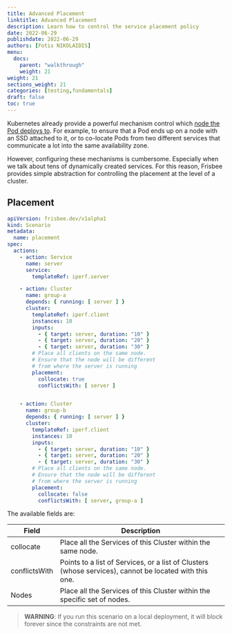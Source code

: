 ```yaml
---
title: Advanced Placement
linktitle: Advanced Placement
description: Learn how to control the service placement policy
date: 2022-06-29
publishdate: 2022-06-29
authors: [Fotis NIKOLAIDIS]
menu:
  docs:
    parent: "walkthrough"
    weight: 21
weight: 21
sections_weight: 21
categories: [testing,fundamentals]
draft: false
toc: true
---
```



Kubernetes already provide a powerful mechanism control  which [node the Pod deploys to](https://kubernetes.io/docs/concepts/scheduling-eviction/assign-pod-node/). For example, to ensure that a Pod ends up on a node  with an SSD attached to it, or to co-locate Pods from two different services that communicate a lot into the same availability zone.


However, configuring these mechanisms is cumbersome. Especially when we talk about tens of dynamically created services. For this reason, Frisbee provides simple abstraction for controlling the placement at the level of a cluster.


## Placement


```yaml
apiVersion: frisbee.dev/v1alpha1
kind: Scenario
metadata:
  name: placement
spec:
  actions:
    - action: Service
      name: server
      service:
        templateRef: iperf.server

    - action: Cluster
      name: group-a
      depends: { running: [ server ] }
      cluster:
        templateRef: iperf.client
        instances: 10
        inputs:
          - { target: server, duration: "10" }
          - { target: server, duration: "20" }
          - { target: server, duration: "30" }
        # Place all clients on the same node.
        # Ensure that the node will be different
        # from where the server is running
        placement:
          collocate: true
          conflictsWith: [ server ]


    - action: Cluster
      name: group-b
      depends: { running: [ server ] }
      cluster:
        templateRef: iperf.client
        instances: 10
        inputs:
          - { target: server, duration: "10" }
          - { target: server, duration: "20" }
          - { target: server, duration: "30" }
        # Place all clients on the same node.
        # Ensure that the node will be different
        # from where the server is running
        placement:
          collocate: false
          conflictsWith: [ server, group-a ]
```


The available fields are:


| Field         | Description                                                  |
| ------------- | ------------------------------------------------------------ |
| collocate     | Place all the Services of this Cluster within the same node. |
| conflictsWith | Points to a list of Services, or a list of Clusters (whose services), cannot be located with this one. |
| Nodes         | Place all the Services of this Cluster within the specific set of nodes. |


> **WARNING**: If you run this scenario on a local deployment, it will block forever since the constraints are not met.
